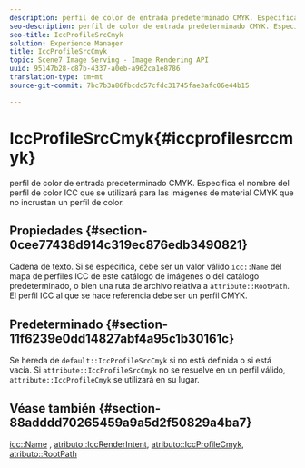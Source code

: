 ```yaml
---
description: perfil de color de entrada predeterminado CMYK. Especifica el nombre del perfil de color ICC que se utilizará para las imágenes de material CMYK que no incrustan un perfil de color.
seo-description: perfil de color de entrada predeterminado CMYK. Especifica el nombre del perfil de color ICC que se utilizará para las imágenes de material CMYK que no incrustan un perfil de color.
seo-title: IccProfileSrcCmyk
solution: Experience Manager
title: IccProfileSrcCmyk
topic: Scene7 Image Serving - Image Rendering API
uuid: 95147b28-c87b-4337-a0eb-a962ca1e8786
translation-type: tm+mt
source-git-commit: 7bc7b3a86fbcdc57cfdc31745fae3afc06e44b15

---
```



# IccProfileSrcCmyk{#iccprofilesrccmyk}

perfil de color de entrada predeterminado CMYK. Especifica el nombre del perfil de color ICC que se utilizará para las imágenes de material CMYK que no incrustan un perfil de color.

## Propiedades {#section-0cee77438d914c319ec876edb3490821}

Cadena de texto. Si se especifica, debe ser un valor válido `icc::Name` del mapa de perfiles ICC de este catálogo de imágenes o del catálogo predeterminado, o bien una ruta de archivo relativa a `attribute::RootPath`. El perfil ICC al que se hace referencia debe ser un perfil CMYK.

## Predeterminado {#section-11f6239e0dd14827abf4a95c1b30161c}

Se hereda de `default::IccProfileSrcCmyk` si no está definida o si está vacía. Si `attribute::IccProfileSrcCmyk` no se resuelve en un perfil válido, `attribute::IccProfileCmyk` se utilizará en su lugar.

## Véase también {#section-88adddd70265459a9a5d2f50829a4ba7}

[icc::Name](../../../../../ir-api/material-cat/image-rendering-api-ref/c-ir-material-catalog/c-ir-icc-profile-map-reference/r-ir-name-icc.md#reference-7a293ede360e433782575f8f6a562ac2) , [atributo::IccRenderIntent](../../../../../ir-api/material-cat/image-rendering-api-ref/c-ir-material-catalog/c-ir-attributes-reference/r-ir-iccrenderintent.md#reference-3b80b7a4c25545a593c5076f318b5c40), [atributo::IccProfileCmyk](../../../../../ir-api/material-cat/image-rendering-api-ref/c-ir-material-catalog/c-ir-attributes-reference/r-ir-iccprofilecmyk.md#reference-55aead2d924847ffbd1be4c46add7127), [atributo::RootPath](../../../../../ir-api/material-cat/image-rendering-api-ref/c-ir-material-catalog/c-ir-attributes-reference/r-ir-rootpath.md#reference-a4d7c96b62e14fcbad1740c702f160f3)
